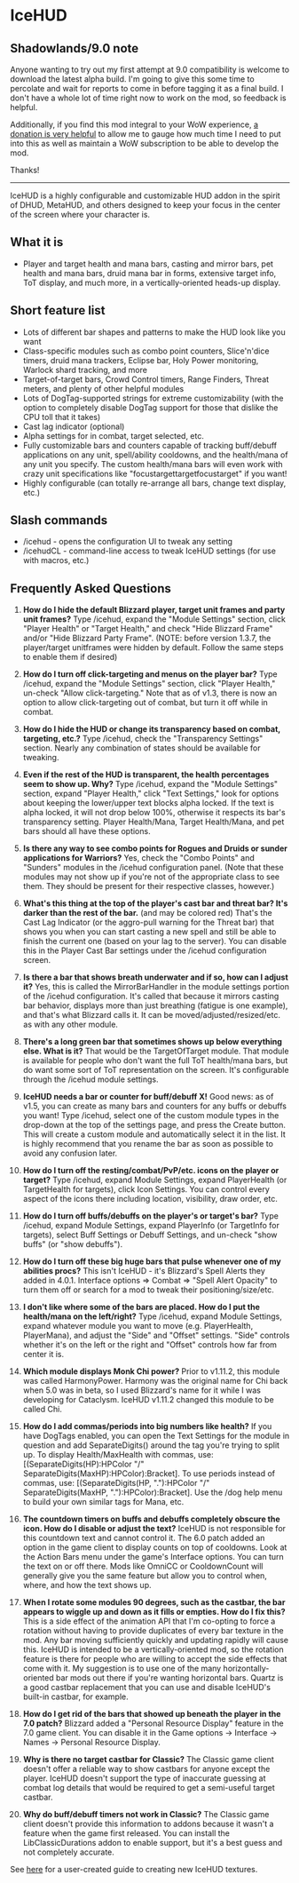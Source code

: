 # IceHUD

## Shadowlands/9.0 note

Anyone wanting to try out my first attempt at 9.0 compatibility is welcome to download the latest alpha build. I'm going to give this some time to percolate and wait for reports to come in before tagging it as a final build. I don't have a whole lot of time right now to work on the mod, so feedback is helpful.

Additionally, if you find this mod integral to your WoW experience, [a donation is very helpful](https://www.paypal.com/cgi-bin/webscr?return=https://www.github.com/parnic/ice-hud&cn=Add+special+instructions+to+the+addon+author()&business=icehud%40parnic.com&bn=PP-DonationsBF:btn_donateCC_LG.gif:NonHosted&cancel_return=https://www.github.com/parnic/ice-hud&lc=US&item_name=IceHUD+(from+github.com)&cmd=_donations&rm=1&no_shipping=1&currency_code=USD) to allow me to gauge how much time I need to put into this as well as maintain a WoW subscription to be able to develop the mod.

Thanks!

----

IceHUD is a highly configurable and customizable HUD addon in the spirit of DHUD, MetaHUD, and others designed to keep your focus in the center of the screen where your character is.

## **What it is**

* Player and target health and mana bars, casting and mirror bars, pet health and mana bars, druid mana bar in forms, extensive target info, ToT display, and much more, in a vertically-oriented heads-up display.

## **Short feature list**

* Lots of different bar shapes and patterns to make the HUD look like you want
* Class-specific modules such as combo point counters, Slice'n'dice timers, druid mana trackers, Eclipse bar, Holy Power monitoring, Warlock shard tracking, and more
* Target-of-target bars, Crowd Control timers, Range Finders, Threat meters, and plenty of other helpful modules
* Lots of DogTag-supported strings for extreme customizability (with the option to completely disable DogTag support for those that dislike the CPU toll that it takes)
* Cast lag indicator (optional)
* Alpha settings for in combat, target selected, etc.
* Fully customizable bars and counters capable of tracking buff/debuff applications on any unit, spell/ability cooldowns, and the health/mana of any unit you specify. The custom health/mana bars will even work with crazy unit specifications like "focustargettargetfocustarget" if you want!
* Highly configurable (can totally re-arrange all bars, change text display, etc.)

## **Slash commands**

* /icehud - opens the configuration UI to tweak any setting
* /icehudCL - command-line access to tweak IceHUD settings (for use with macros, etc.)

## **Frequently Asked Questions**

1. **How do I hide the default Blizzard player, target unit frames and party unit frames?**
   Type /icehud, expand the "Module Settings" section, click "Player Health" or "Target Health," and check "Hide Blizzard Frame" and/or "Hide Blizzard Party Frame". (NOTE: before version 1.3.7, the player/target unitframes were hidden by default. Follow the same steps to enable them if desired)

1. **How do I turn off click-targeting and menus on the player bar?**
   Type /icehud, expand the "Module Settings" section, click "Player Health," un-check "Allow click-targeting." Note that as of v1.3, there is now an option to allow click-targeting out of combat, but turn it off while in combat.

1. **How do I hide the HUD or change its transparency based on combat, targeting, etc.?**
   Type /icehud, check the "Transparency Settings" section. Nearly any combination of states should be available for tweaking.

1. **Even if the rest of the HUD is transparent, the health percentages seem to show up. Why?**
   Type /icehud, expand the "Module Settings" section, expand "Player Health," click "Text Settings," look for options about keeping the lower/upper text blocks alpha locked. If the text is alpha locked, it will not drop below 100%, otherwise it respects its bar's transparency setting. Player Health/Mana, Target Health/Mana, and pet bars should all have these options.

1. **Is there any way to see combo points for Rogues and Druids or sunder applications for Warriors?**
   Yes, check the "Combo Points" and "Sunders" modules in the /icehud configuration panel. (Note that these modules may not show up if you're not of the appropriate class to see them. They should be present for their respective classes, however.)

1. **What's this thing at the top of the player's cast bar and threat bar? It's darker than the rest of the bar.** (and may be colored red)
   That's the Cast Lag Indicator (or the aggro-pull warning for the Threat bar) that shows you when you can start casting a new spell and still be able to finish the current one (based on your lag to the server). You can disable this in the Player Cast Bar settings under the /icehud configuration screen.

1. **Is there a bar that shows breath underwater and if so, how can I adjust it?**
   Yes, this is called the MirrorBarHandler in the module settings portion of the /icehud configuration. It's called that because it mirrors casting bar behavior, displays more than just breathing (fatigue is one example), and that's what Blizzard calls it. It can be moved/adjusted/resized/etc. as with any other module.

1. **There's a long green bar that sometimes shows up below everything else. What is it?**
   That would be the TargetOfTarget module. That module is available for people who don't want the full ToT health/mana bars, but do want some sort of ToT representation on the screen. It's configurable through the /icehud module settings.

1. **IceHUD needs a bar or counter for buff/debuff X!**
   Good news: as of v1.5, you can create as many bars and counters for any buffs or debuffs you want! Type /icehud, select one of the custom module types in the drop-down at the top of the settings page, and press the Create button. This will create a custom module and automatically select it in the list. It is highly recommend that you rename the bar as soon as possible to avoid any confusion later.

1. **How do I turn off the resting/combat/PvP/etc. icons on the player or target?**
   Type /icehud, expand Module Settings, expand PlayerHealth (or TargetHealth for targets), click Icon Settings. You can control every aspect of the icons there including location, visibility, draw order, etc.

1. **How do I turn off buffs/debuffs on the player's or target's bar?**
   Type /icehud, expand Module Settings, expand PlayerInfo (or TargetInfo for targets), select Buff Settings or Debuff Settings, and un-check "show buffs" (or "show debuffs").

1. **How do I turn off these big huge bars that pulse whenever one of my abilities procs?**
   This isn't IceHUD - it's Blizzard's Spell Alerts they added in 4.0.1. Interface options => Combat => "Spell Alert Opacity" to turn them off or search for a mod to tweak their positioning/size/etc.

1. **I don't like where some of the bars are placed. How do I put the health/mana on the left/right?**
   Type /icehud, expand Module Settings, expand whatever module you want to move (e.g. PlayerHealth, PlayerMana), and adjust the "Side" and "Offset" settings. "Side" controls whether it's on the left or the right and "Offset" controls how far from center it is.

1. **Which module displays Monk Chi power?**
   Prior to v1.11.2, this module was called HarmonyPower. Harmony was the original name for Chi back when 5.0 was in beta, so I used Blizzard's name for it while I was developing for Cataclysm. IceHUD v1.11.2 changed this module to be called Chi.

1. **How do I add commas/periods into big numbers like health?**
   If you have DogTags enabled, you can open the Text Settings for the module in question and add SeparateDigits() around the tag you're trying to split up. To display Health/MaxHealth with commas, use: [(SeparateDigits(HP):HPColor "/" SeparateDigits(MaxHP):HPColor):Bracket]. To use periods instead of commas, use: [(SeparateDigits(HP, "."):HPColor "/" SeparateDigits(MaxHP, "."):HPColor):Bracket]. Use the /dog help menu to build your own similar tags for Mana, etc.

1. **The countdown timers on buffs and debuffs completely obscure the icon. How do I disable or adjust the text?**
   IceHUD is not responsible for this countdown text and cannot control it. The 6.0 patch added an option in the game client to display counts on top of cooldowns. Look at the Action Bars menu under the game's Interface options. You can turn the text on or off there. Mods like OmniCC or CooldownCount will generally give you the same feature but allow you to control when, where, and how the text shows up.

1. **When I rotate some modules 90 degrees, such as the castbar, the bar appears to wiggle up and down as it fills or empties. How do I fix this?**
   This is a side effect of the animation API that I'm co-opting to force a rotation without having to provide duplicates of every bar texture in the mod. Any bar moving sufficiently quickly and updating rapidly will cause this. IceHUD is intended to be a vertically-oriented mod, so the rotation feature is there for people who are willing to accept the side effects that come with it. My suggestion is to use one of the many horizontally-oriented bar mods out there if you're wanting horizontal bars. Quartz is a good castbar replacement that you can use and disable IceHUD's built-in castbar, for example.

1. **How do I get rid of the bars that showed up beneath the player in the 7.0 patch?**
   Blizzard added a "Personal Resource Display" feature in the 7.0 game client. You can disable it in the Game options -> Interface -> Names -> Personal Resource Display.

1. **Why is there no target castbar for Classic?**
   The Classic game client doesn't offer a reliable way to show castbars for anyone except the player. IceHUD doesn't support the type of inaccurate guessing at combat log details that would be required to get a semi-useful target castbar.

1. **Why do buff/debuff timers not work in Classic?**
   The Classic game client doesn't provide this information to addons because it wasn't a feature when the game first released. You can install the LibClassicDurations addon to enable support, but it's a best guess and not completely accurate.

See [here](https://www.wowace.com/projects/ice-hud/issues/113) for a user-created guide to creating new IceHUD textures.
